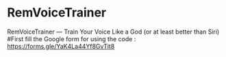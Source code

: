 # RemVoiceTrainer
RemVoiceTrainer — Train Your Voice Like a God (or at least better than Siri)
#First fill the Google form for using the code : https://forms.gle/YaK4La44Yf8GvTit8
